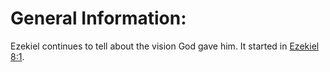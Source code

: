 # General Information:

Ezekiel continues to tell about the vision God gave him. It started in [Ezekiel 8:1](../08/01.md).